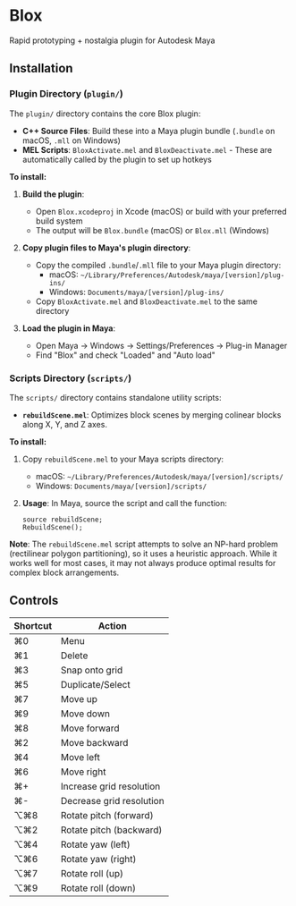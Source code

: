 # Blox

Rapid prototyping + nostalgia plugin for Autodesk Maya

## Installation

### Plugin Directory (`plugin/`)

The `plugin/` directory contains the core Blox plugin:

- **C++ Source Files**: Build these into a Maya plugin bundle (`.bundle` on macOS, `.mll` on Windows)
- **MEL Scripts**: `BloxActivate.mel` and `BloxDeactivate.mel` - These are automatically called by the plugin to set up hotkeys

**To install:**

1. **Build the plugin**:

   - Open `Blox.xcodeproj` in Xcode (macOS) or build with your preferred build system
   - The output will be `Blox.bundle` (macOS) or `Blox.mll` (Windows)

2. **Copy plugin files to Maya's plugin directory**:

   - Copy the compiled `.bundle`/`.mll` file to your Maya plugin directory:
     - macOS: `~/Library/Preferences/Autodesk/maya/[version]/plug-ins/`
     - Windows: `Documents/maya/[version]/plug-ins/`
   - Copy `BloxActivate.mel` and `BloxDeactivate.mel` to the same directory

3. **Load the plugin in Maya**:
   - Open Maya → Windows → Settings/Preferences → Plug-in Manager
   - Find "Blox" and check "Loaded" and "Auto load"

### Scripts Directory (`scripts/`)

The `scripts/` directory contains standalone utility scripts:

- **`rebuildScene.mel`**: Optimizes block scenes by merging colinear blocks along X, Y, and Z axes.

**To install:**

1. Copy `rebuildScene.mel` to your Maya scripts directory:

   - macOS: `~/Library/Preferences/Autodesk/maya/[version]/scripts/`
   - Windows: `Documents/maya/[version]/scripts/`

2. **Usage**: In Maya, source the script and call the function:
   ```mel
   source rebuildScene;
   RebuildScene();
   ```

**Note**: The `rebuildScene.mel` script attempts to solve an NP-hard problem (rectilinear polygon partitioning), so it uses a heuristic approach. While it works well for most cases, it may not always produce optimal results for complex block arrangements.

## Controls

| Shortcut | Action                   |
| -------- | ------------------------ |
| ⌘0       | Menu                     |
| ⌘1       | Delete                   |
| ⌘3       | Snap onto grid           |
| ⌘5       | Duplicate/Select         |
| ⌘7       | Move up                  |
| ⌘9       | Move down                |
| ⌘8       | Move forward             |
| ⌘2       | Move backward            |
| ⌘4       | Move left                |
| ⌘6       | Move right               |
| ⌘+       | Increase grid resolution |
| ⌘-       | Decrease grid resolution |
| ⌥⌘8      | Rotate pitch (forward)   |
| ⌥⌘2      | Rotate pitch (backward)  |
| ⌥⌘4      | Rotate yaw (left)        |
| ⌥⌘6      | Rotate yaw (right)       |
| ⌥⌘7      | Rotate roll (up)         |
| ⌥⌘9      | Rotate roll (down)       |
